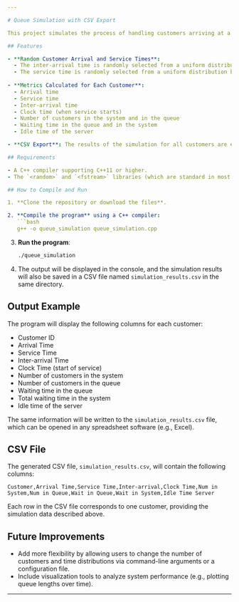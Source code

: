 ```yaml
---

# Queue Simulation with CSV Export

This project simulates the process of handling customers arriving at a service system with random arrival and service times. It calculates various metrics for each customer, such as their waiting time in the queue and system, as well as the server's idle time. The results are displayed both on the console and saved to a CSV file for further analysis.

## Features

- **Random Customer Arrival and Service Times**: 
  - The inter-arrival time is randomly selected from a uniform distribution between 1 and 8 minutes.
  - The service time is randomly selected from a uniform distribution between 1 and 6 minutes.
  
- **Metrics Calculated for Each Customer**:
  - Arrival time
  - Service time
  - Inter-arrival time
  - Clock time (when service starts)
  - Number of customers in the system and in the queue
  - Waiting time in the queue and in the system
  - Idle time of the server

- **CSV Export**: The results of the simulation for all customers are exported to a file named `simulation_results.csv` for easy analysis.

## Requirements

- A C++ compiler supporting C++11 or higher.
- The `<random>` and `<fstream>` libraries (which are standard in most C++ compilers).

## How to Compile and Run

1. **Clone the repository or download the files**.

2. **Compile the program** using a C++ compiler:
   ```bash
   g++ -o queue_simulation queue_simulation.cpp
   ```

3. **Run the program**:
   ```bash
   ./queue_simulation
   ```

4. The output will be displayed in the console, and the simulation results will also be saved in a CSV file named `simulation_results.csv` in the same directory.

## Output Example

The program will display the following columns for each customer:

- Customer ID
- Arrival Time
- Service Time
- Inter-arrival Time
- Clock Time (start of service)
- Number of customers in the system
- Number of customers in the queue
- Waiting time in the queue
- Total waiting time in the system
- Idle time of the server

The same information will be written to the `simulation_results.csv` file, which can be opened in any spreadsheet software (e.g., Excel).

## CSV File

The generated CSV file, `simulation_results.csv`, will contain the following columns:

```csv
Customer,Arrival Time,Service Time,Inter-arrival,Clock Time,Num in System,Num in Queue,Wait in Queue,Wait in System,Idle Time Server
```

Each row in the CSV file corresponds to one customer, providing the simulation data described above.

## Future Improvements

- Add more flexibility by allowing users to change the number of customers and time distributions via command-line arguments or a configuration file.
- Include visualization tools to analyze system performance (e.g., plotting queue lengths over time).

---
```

